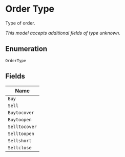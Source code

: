 
# Order Type

Type of order.

*This model accepts additional fields of type unknown.*

## Enumeration

`OrderType`

## Fields

| Name |
|  --- |
| `Buy` |
| `Sell` |
| `Buytocover` |
| `Buytoopen` |
| `Selltocover` |
| `Selltoopen` |
| `Sellshort` |
| `Sellclose` |

